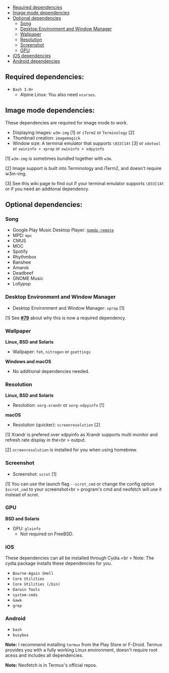 - [Required dependencies](#required-dependencies)
- [Image mode dependencies](#image-mode-dependencies)
- [Optional dependencies](#optional-dependencies)
    - [Song](#song)
    - [Desktop Environment and Window Manager](#desktop-environment-and-window-manager)
    - [Wallpaper](#wallpaper)
    - [Resolution](#resolution)
    - [Screenshot](#screenshot)
    - [GPU](#gpu)
- [iOS dependencies](#ios)
- [Android dependencies](#android)


## Required dependencies:

- `Bash 3.0+`
    - Alpine Linux: You also need `ncurses`.


## Image mode dependencies:

These dependencies are required for image mode to work.

- Displaying images: `w3m-img` \[1\] or `iTerm2` or `Terminology` \[2\]
- Thumbnail creation: `imagemagick`
- Window size: A terminal emulator that supports `\033[14t` \[3\] or `xdotool` or `xwininfo + xprop` or `xwininfo + xdpyinfo`

\[1\] `w3m-img` is sometimes bundled together with `w3m`.

\[2\] Image support is built into Terminology and iTerm2, and doesn't require w3m-img.

\[3\] See this wiki page to find out if your terminal emulator supports `\033[14t` or if you need an additonal dependency.


## Optional dependencies:

### Song

- Google Play Music Desktop Player: [`gpmdp-remote`](https://github.com/iAndrewT/gpmdp-remote)
- MPD: `mpc`
- CMUS
- MOC
- Spotify
- Rhythmbox
- Banshee
- Amarok
- Deadbeef
- GNOME Music
- Lollypop

### Desktop Environment and Window Manager

- Desktop Environment and Window Manager: `xprop` \[1\]

\[1\] See **[#79](https://github.com/dylanaraps/neofetch/issues/79)** about why this is now a required dependency.

### Wallpaper

**Linux, BSD and Solaris**

- Wallpaper: `feh`, `nitrogen` or `gsettings`

**Windows and macOS**

- No additional dependencies needed.

### Resolution

**Linux, BSD and Solaris**

- Resolution: `xorg-xrandr` or `xorg-xdpyinfo` \[1\]

**macOS**

- Resolution (quicker): `screenresolution` \[2\]

\[1\] Xrandr is prefered over xdpyinfo as Xrandr supports multi monitor and refresh rate display in the<br \>
output.

\[2\] `screenresolution` is installed for you when using homebrew.

### Screenshot

- Screenshot: `scrot` \[1\]

\[1\] You can use the launch flag `--scrot_cmd` or change the config option `$scrot_cmd` to your screenshot<br \>
program's cmd and neofetch will use it instead of scrot.

### GPU

**BSD and Solaris**

- GPU: `glxinfo`
    - Not required on FreeBSD.


### iOS

These dependencies can all be installed through Cydia.<br \>
Note: The cydia package installs these dependencies for you.

- `Bourne-Again SHell`
- `Core Utilities`
- `Core Utilities (/bin)`
- `Darwin Tools`
- `system-cmds`
- `Gawk`
- `grep`


### Android

- `bash`
- `busybox`

**Note:** I recommend installing `termux` from the Play Store or F-Droid. Termux provides you with a fully working Linux environment, doesn't require root acess and includes all dependencies.

**Note:** Neofetch is in Termux's official repos.

